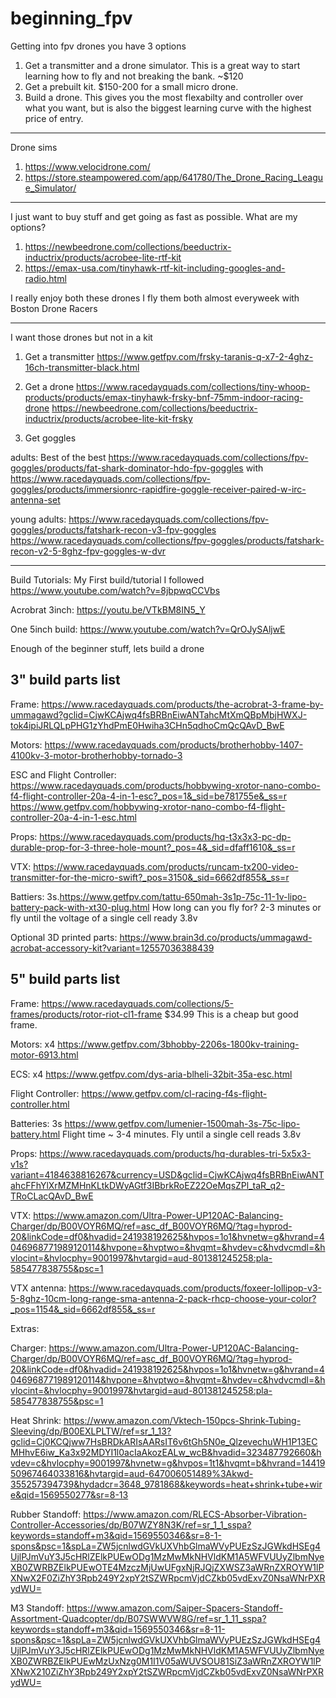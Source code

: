 # beginning_fpv

Getting into fpv drones you have 3 options
1. Get a transmitter and a drone simulator. This is a great way to start learning how to fly and not breaking the bank. ~$120
2. Get a prebuilt kit. $150-200 for a small micro drone.
3. Build a drone. This gives you the most flexabilty and controller over what you want, but is also the biggest learning curve with the highest price of entry.

---

Drone sims
1. https://www.velocidrone.com/
2. https://store.steampowered.com/app/641780/The_Drone_Racing_League_Simulator/

---


I just want to buy stuff and get going as fast as possible. What are my options?
1. https://newbeedrone.com/collections/beeductrix-inductrix/products/acrobee-lite-rtf-kit
2. https://emax-usa.com/tinyhawk-rtf-kit-including-googles-and-radio.html

I really enjoy both these drones I fly them both almost everyweek with Boston Drone Racers


---

I want those drones but not in a kit


1. Get a transmitter
https://www.getfpv.com/frsky-taranis-q-x7-2-4ghz-16ch-transmitter-black.html

2. Get a drone
https://www.racedayquads.com/collections/tiny-whoop-products/products/emax-tinyhawk-frsky-bnf-75mm-indoor-racing-drone
https://newbeedrone.com/collections/beeductrix-inductrix/products/acrobee-lite-kit-frsky

3. Get goggles

adults: Best of the best
	https://www.racedayquads.com/collections/fpv-goggles/products/fat-shark-dominator-hdo-fpv-goggles
	with https://www.racedayquads.com/collections/fpv-goggles/products/immersionrc-rapidfire-goggle-receiver-paired-w-irc-antenna-set

young adults:
	https://www.racedayquads.com/collections/fpv-goggles/products/fatshark-recon-v3-fpv-goggles
	https://www.racedayquads.com/collections/fpv-goggles/products/fatshark-recon-v2-5-8ghz-fpv-goggles-w-dvr

---

Build Tutorials:
My First build/tutorial I followed
https://www.youtube.com/watch?v=8jbpwqCCVbs

Acrobrat 3inch:
https://youtu.be/VTkBM8IN5_Y

One 5inch build:
https://www.youtube.com/watch?v=QrOJySAljwE



Enough of the beginner stuff, lets build a drone	

## 3" build parts list
Frame: https://www.racedayquads.com/products/the-acrobrat-3-frame-by-ummagawd?gclid=CjwKCAjwq4fsBRBnEiwANTahcMtXmQBpMbjHWXJ-tok4ipiJRLQLpPHG1zYhdPmE0Hwiha3CHn5qdhoCmQcQAvD_BwE

Motors: https://www.racedayquads.com/products/brotherhobby-1407-4100kv-3-motor-brotherhobby-tornado-3

ESC and Flight Controller: https://www.racedayquads.com/products/hobbywing-xrotor-nano-combo-f4-flight-controller-20a-4-in-1-esc?_pos=1&_sid=be781755e&_ss=r
		https://www.getfpv.com/hobbywing-xrotor-nano-combo-f4-flight-controller-20a-4-in-1-esc.html

Props: https://www.racedayquads.com/products/hq-t3x3x3-pc-dp-durable-prop-for-3-three-hole-mount?_pos=4&_sid=dfaff1610&_ss=r

VTX: https://www.racedayquads.com/products/runcam-tx200-video-transmitter-for-the-micro-swift?_pos=3150&_sid=6662df855&_ss=r

Battiers: 3s.https://www.getfpv.com/tattu-650mah-3s1p-75c-11-1v-lipo-battery-pack-with-xt30-plug.html
How long can you fly for? 2-3 minutes or fly until the voltage of a single cell ready 3.8v

Optional 3D printed parts: https://www.brain3d.co/products/ummagawd-acrobat-accessory-kit?variant=12557036388439


## 5" build parts list
Frame: https://www.racedayquads.com/collections/5-frames/products/rotor-riot-cl1-frame $34.99
	This is a cheap but good frame.

Motors: x4 https://www.getfpv.com/3bhobby-2206s-1800kv-training-motor-6913.html

ECS: x4 https://www.getfpv.com/dys-aria-blheli-32bit-35a-esc.html

Flight Controller: https://www.getfpv.com/cl-racing-f4s-flight-controller.html

Batteries: 3s https://www.getfpv.com/lumenier-1500mah-3s-75c-lipo-battery.html
Flight time ~ 3-4 minutes. Fly until a single cell reads 3.8v

Props: https://www.racedayquads.com/products/hq-durables-tri-5x5x3-v1s?variant=4184638816267&currency=USD&gclid=CjwKCAjwq4fsBRBnEiwANTahcFFhYlXrMZMHnKLtkDWyAGtf3IBbrkRoEZ22OeMqsZPl_taR_q2-TRoCLacQAvD_BwE

VTX: https://www.amazon.com/Ultra-Power-UP120AC-Balancing-Charger/dp/B00VOYR6MQ/ref=asc_df_B00VOYR6MQ/?tag=hyprod-20&linkCode=df0&hvadid=241938192625&hvpos=1o1&hvnetw=g&hvrand=4046968771989120114&hvpone=&hvptwo=&hvqmt=&hvdev=c&hvdvcmdl=&hvlocint=&hvlocphy=9001997&hvtargid=aud-801381245258:pla-585477838755&psc=1

VTX antenna: https://www.racedayquads.com/products/foxeer-lollipop-v3-5-8ghz-10cm-long-range-sma-antenna-2-pack-rhcp-choose-your-color?_pos=1154&_sid=6662df855&_ss=r

Extras:

Charger: https://www.amazon.com/Ultra-Power-UP120AC-Balancing-Charger/dp/B00VOYR6MQ/ref=asc_df_B00VOYR6MQ/?tag=hyprod-20&linkCode=df0&hvadid=241938192625&hvpos=1o1&hvnetw=g&hvrand=4046968771989120114&hvpone=&hvptwo=&hvqmt=&hvdev=c&hvdvcmdl=&hvlocint=&hvlocphy=9001997&hvtargid=aud-801381245258:pla-585477838755&psc=1

Heat Shrink: https://www.amazon.com/Vktech-150pcs-Shrink-Tubing-Sleeving/dp/B00EXLPLTW/ref=sr_1_13?gclid=Cj0KCQjww7HsBRDkARIsAARsIT6v6tGh5N0e_QlzevechuWH1P13ECMHhvE6iw_Ka3x92MDYI1l0acIaAkozEALw_wcB&hvadid=323487792660&hvdev=c&hvlocphy=9001997&hvnetw=g&hvpos=1t1&hvqmt=b&hvrand=1441950967464033816&hvtargid=aud-647006051489%3Akwd-355257394739&hydadcr=3648_9781868&keywords=heat+shrink+tube+wire&qid=1569550277&sr=8-13

Rubber Standoff: https://www.amazon.com/RLECS-Absorber-Vibration-Controller-Accessories/dp/B07WZY8N3K/ref=sr_1_1_sspa?keywords=standoff+m3&qid=1569550346&sr=8-1-spons&psc=1&spLa=ZW5jcnlwdGVkUXVhbGlmaWVyPUEzSzJGWkdHSEg4UjlPJmVuY3J5cHRlZElkPUEwODg1MzMwMkNHVldKM1A5WFVUUyZlbmNyeXB0ZWRBZElkPUEwOTE4MzczMjUwUFgxNjRJQjZXWSZ3aWRnZXROYW1lPXNwX2F0ZiZhY3Rpb249Y2xpY2tSZWRpcmVjdCZkb05vdExvZ0NsaWNrPXRydWU=

M3 Standoff: https://www.amazon.com/Saiper-Spacers-Standoff-Assortment-Quadcopter/dp/B07SWWVW8G/ref=sr_1_11_sspa?keywords=standoff+m3&qid=1569550346&sr=8-11-spons&psc=1&spLa=ZW5jcnlwdGVkUXVhbGlmaWVyPUEzSzJGWkdHSEg4UjlPJmVuY3J5cHRlZElkPUEwODg1MzMwMkNHVldKM1A5WFVUUyZlbmNyeXB0ZWRBZElkPUEwMzUxNzg0M1I1V05aWUVSOU81SiZ3aWRnZXROYW1lPXNwX210ZiZhY3Rpb249Y2xpY2tSZWRpcmVjdCZkb05vdExvZ0NsaWNrPXRydWU=
